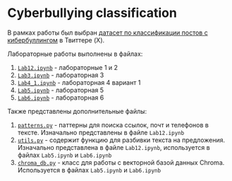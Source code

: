 # Cyberbullying classification

В рамках работы был выбран [датасет по классификации постов с кибербуллингом](https://www.kaggle.com/datasets/andrewmvd/cyberbullying-classification) в Твиттере (X).

Лабораторные работы выполнены в файлах:
1. [`Lab12.ipynb`](source/Lab12.ipynb) - лабораторные 1 и 2
2. [`Lab3.ipynb`](source/Lab3.ipynb) - лабораторная 3
3. [`Lab4_1.ipynb`](source/Lab4_1.ipynb) - лабораторная 4 вариант 1
4. [`Lab5.ipynb`](source/Lab5.ipynb) - лабораторная 5
5. [`Lab6.ipynb`](source/Lab6.ipynb) - лабораторная 6

Также представлены дополнительные файлы:
1. [`patterns.py`](source/patterns.py) - паттерны для поиска ссылок, почт и телефонов в тексте. Изначально представлены в файле `Lab12.ipynb`
2. [`utils.py`](source/utils.py) - содержит функцию для разбивки текста на предложения. Изначально представлена в файле `Lab12.ipynb`, используется в файлах `Lab5.ipynb` и `Lab6.ipynb`
3. [`chroma_db.py`](source/chroma_db.py) - класс для работы с векторной базой данных Chroma. Используется в файлах `Lab5.ipynb` и `Lab6.ipynb`